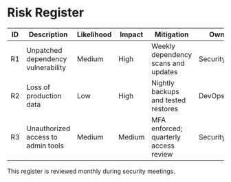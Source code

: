 # Risk Register

| ID | Description | Likelihood | Impact | Mitigation | Owner |
|----|-------------|-----------|--------|-----------|-------|
| R1 | Unpatched dependency vulnerability | Medium | High | Weekly dependency scans and updates | SecurityLead |
| R2 | Loss of production data | Low | High | Nightly backups and tested restores | DevOps |
| R3 | Unauthorized access to admin tools | Medium | Medium | MFA enforced; quarterly access review | SecurityLead |

This register is reviewed monthly during security meetings.

